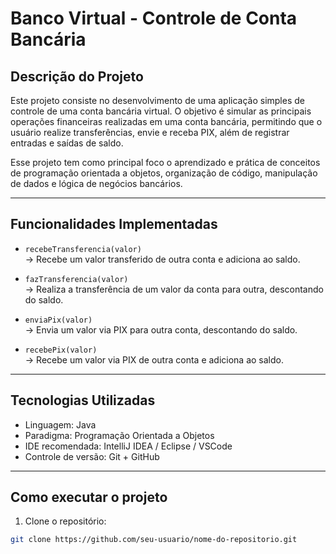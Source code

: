 # Banco Virtual - Controle de Conta Bancária

## Descrição do Projeto

Este projeto consiste no desenvolvimento de uma aplicação simples de controle de uma conta bancária virtual. O objetivo é simular as principais operações financeiras realizadas em uma conta bancária, permitindo que o usuário realize transferências, envie e receba PIX, além de registrar entradas e saídas de saldo.

Esse projeto tem como principal foco o aprendizado e prática de conceitos de programação orientada a objetos, organização de código, manipulação de dados e lógica de negócios bancários.

---

## Funcionalidades Implementadas

- `recebeTransferencia(valor)`  
  → Recebe um valor transferido de outra conta e adiciona ao saldo.

- `fazTransferencia(valor)`  
  → Realiza a transferência de um valor da conta para outra, descontando do saldo.

- `enviaPix(valor)`  
  → Envia um valor via PIX para outra conta, descontando do saldo.

- `recebePix(valor)`  
  → Recebe um valor via PIX de outra conta e adiciona ao saldo.

---

## Tecnologias Utilizadas

- Linguagem: Java
- Paradigma: Programação Orientada a Objetos
- IDE recomendada: IntelliJ IDEA / Eclipse / VSCode
- Controle de versão: Git + GitHub

---

## Como executar o projeto

1. Clone o repositório:

```bash
git clone https://github.com/seu-usuario/nome-do-repositorio.git
```
